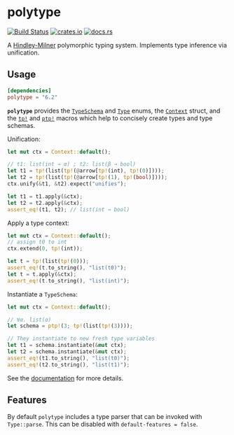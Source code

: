 # polytype

[![Build Status](https://travis-ci.org/lucasem/polytype-rs.svg?branch=master)](https://travis-ci.org/lucasem/polytype-rs)
[![crates.io](https://img.shields.io/crates/v/polytype.svg)](https://crates.io/crates/polytype)
[![docs.rs](https://docs.rs/polytype/badge.svg)](https://docs.rs/polytype)

A [Hindley-Milner](https://wikipedia.org/wiki/Hindley–Milner_type_system) polymorphic typing system.
Implements type inference via unification.

## Usage

```toml
[dependencies]
polytype = "6.2"
```

**`polytype`** provides the
[`TypeSchema`](https://docs.rs/polytype/~6/polytype/enum.TypeSchema.html) and
[`Type`](https://docs.rs/polytype/~6/polytype/enum.Type.html) enums, the
[`Context`](https://docs.rs/polytype/~6/polytype/struct.Context.html)
struct, and the
[`tp!`](https://docs.rs/polytype/~6/polytype/macro.tp.html) and
[`ptp!`](https://docs.rs/polytype/~6/polytype/macro.ptp.html) macros which
help to concisely create types and type schemas.

Unification:

```rust
let mut ctx = Context::default();

// t1: list(int → α) ; t2: list(β → bool)
let t1 = tp!(list(tp!(@arrow[tp!(int), tp!(0)])));
let t2 = tp!(list(tp!(@arrow[tp!(1), tp!(bool)])));
ctx.unify(&t1, &t2).expect("unifies");

let t1 = t1.apply(&ctx);
let t2 = t2.apply(&ctx);
assert_eq!(t1, t2); // list(int → bool)
```

Apply a type context:

```rust
let mut ctx = Context::default();
// assign t0 to int
ctx.extend(0, tp!(int));

let t = tp!(list(tp!(0)));
assert_eq!(t.to_string(), "list(t0)");
let t = t.apply(&ctx);
assert_eq!(t.to_string(), "list(int)");
```

Instantiate a `TypeSchema`:

```rust
let mut ctx = Context::default();

// ∀α. list(α)
let schema = ptp!(3; tp!(list(tp!(3))));

// They instantiate to new fresh type variables
let t1 = schema.instantiate(&mut ctx);
let t2 = schema.instantiate(&mut ctx);
assert_eq!(t1.to_string(), "list(t0)");
assert_eq!(t2.to_string(), "list(t1)");
```

See the [documentation](https://docs.rs/polytype) for more details.

## Features
By default `polytype` includes a type parser that can be invoked with `Type::parse`.
This can be disabled with `default-features = false`.

